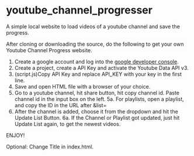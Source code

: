 # youtube_channel_progresser
A simple local website to load videos of a youtube channel and save the progress.

After cloning or downloading the source, do the following to get your own Youtube Channel Progress website.

1. Create a google account and log into the [google developer console](https://console.cloud.google.com/).
2. Create a project, create a API Key and activate the Youtube Data API v3.
3. (script.js)Copy API Key and replace API_KEY with your key in the first line.
4. Save and open HTML file with a browser of your choice.
5. Go to a youtube channel, hit share button, hit copy channel id. Paste channel id in the input box on the left.
5a. For playlists, open a playlist, and copy the ID in the URL after &list=
6. After the channel is added, choose it from the dropdown and hit the Update List Button.
6a. If the Channel or Playlist got updated, just hit Update List again, to get the newest videos.

ENJOY!

Optional:
Change Title in index.html.